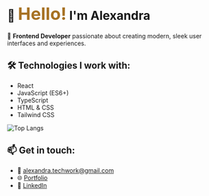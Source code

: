 # 👋 <span style="color:#A77224; font-weight: 700; font-size: 2.5rem;">Hello!</span> I'm Alexandra

🚀 **Frontend Developer** passionate about creating modern, sleek user interfaces and experiences.

## 🛠️ Technologies I work with:
- React
- JavaScript (ES6+)
- TypeScript
- HTML & CSS
- Tailwind CSS

![Top Langs](https://github-readme-stats.vercel.app/api/top-langs/?username=alexandrafm&layout=compact)

## 📫 Get in touch:
- 📧 alexandra.techwork@gmail.com
- 🌐 [Portfolio](https://alexandra-monteiro-portfolio.vercel.app/)
- 💼 [LinkedIn](https://www.linkedin.com/in/alexandrafmonteiro/)


<!--
**alexandrafm/alexandrafm** is a ✨ _special_ ✨ repository because its `README.md` (this file) appears on your GitHub profile.

Here are some ideas to get you started:

- 🔭 I’m currently working on ...
- 🌱 I’m currently learning ...
- 👯 I’m looking to collaborate on ...
- 🤔 I’m looking for help with ...
- 💬 Ask me about ...
- 📫 How to reach me: ...
- 😄 Pronouns: ...
- ⚡ Fun fact: ...
-->
